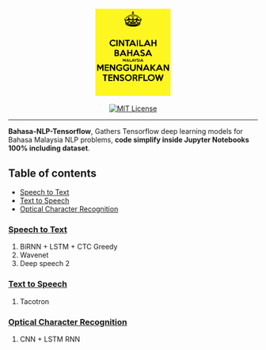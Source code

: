 <p align="center">
    <a href="#readme">
        <img alt="logo" width="30%" src="cintailah-bahasa-malaysia-menggunakan-tensorflow.jpg">
    </a>
</p>
<p align="center">
  <a href="https://github.com/huseinzol05/Bahasa-NLP-Tensorflow/blob/master/LICENSE"><img alt="MIT License" src="https://img.shields.io/badge/License-MIT-yellow.svg"></a>
</p>

---

**Bahasa-NLP-Tensorflow**, Gathers Tensorflow deep learning models for Bahasa Malaysia NLP problems, **code simplify inside Jupyter Notebooks 100% including dataset**.

## Table of contents
  * [Speech to Text](https://github.com/huseinzol05/Bahasa-NLP-Tensorflow#speech-to-text)
  * [Text to Speech](https://github.com/huseinzol05/Bahasa-NLP-Tensorflow#text-to-speech)
  * [Optical Character Recognition](https://github.com/huseinzol05/Bahasa-NLP-Tensorflow#optical-character-recognition)

### [Speech to Text](speech-to-text)

1. BiRNN + LSTM + CTC Greedy
2. Wavenet
3. Deep speech 2

### [Text to Speech](text-to-speech)

1. Tacotron

### [Optical Character Recognition](optical-character-recognition)

1. CNN + LSTM RNN
